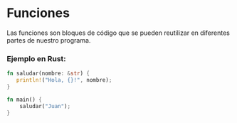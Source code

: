 # Funciones
Las funciones son bloques de código que se pueden reutilizar en diferentes partes de nuestro programa.
### Ejemplo en Rust:
```rust
fn saludar(nombre: &str) {
   println!("Hola, {}!", nombre);
}

fn main() {
    saludar("Juan");
}
```

